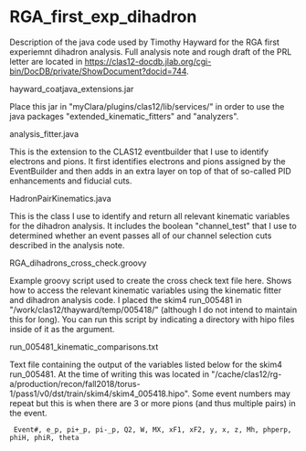 # RGA_first_exp_dihadron

Description of the java code used by Timothy Hayward for the RGA first experiemnt dihadron analysis. Full analysis note and rough draft of the PRL letter are located in https://clas12-docdb.jlab.org/cgi-bin/DocDB/private/ShowDocument?docid=744. 

   hayward_coatjava_extensions.jar
   
Place this jar in "myClara/plugins/clas12/lib/services/" in order to use the java packages "extended_kinematic_fitters" and "analyzers".

   analysis_fitter.java
   
This is the extension to the CLAS12 eventbuilder that I use to identify electrons and pions. It first identifies electrons and pions assigned by the EventBuilder and then adds in an extra layer on top of that of so-called PID enhancements and fiducial cuts.

   HadronPairKinematics.java
   
This is the class I use to identify and return all relevant kinematic variables for the dihadron analysis. It includes the boolean "channel_test" that I use to determined whether an event passes all of our channel selection cuts described in the analysis note. 

   RGA_dihadrons_cross_check.groovy
   
Example groovy script used to create the cross check text file here. Shows how to access the relevant kinematic variables using the kinematic fitter and dihadron analysis code. I placed the skim4 run_005481 in "/work/clas12/thayward/temp/005418/" (although I do not intend to maintain this for long). You can run this script by indicating a directory with hipo files inside of it as the argument.

   run_005481_kinematic_comparisons.txt
   
Text file containing the output of the variables listed below for the skim4 run_005481. At the time of writing this was located in "/cache/clas12/rg-a/production/recon/fall2018/torus-1/pass1/v0/dst/train/skim4/skim4_005418.hipo". Some event numbers may repeat but this is when there are 3 or more pions (and thus multiple pairs) in the event.

     Event#, e_p, pi+_p, pi-_p, Q2, W, MX, xF1, xF2, y, x, z, Mh, phperp, phiH, phiR, theta


